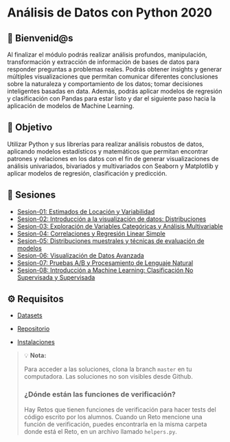 # Análisis de Datos con Python 2020

## :wave: Bienvenid@s

Al finalizar el módulo podrás realizar análisis profundos, manipulación, transformación y extracción de información de bases de datos para responder preguntas a problemas reales. Podrás obtener insights y generar múltiples visualizaciones que permitan comunicar diferentes conclusiones sobre la naturaleza y comportamiento de los datos; tomar decisiones inteligentes basadas en data. Además, podrás aplicar modelos de regresión y clasificación con Pandas para estar listo y dar el siguiente paso hacia la aplicación de modelos de Machine Learning.

## :dart: Objetivo

Utilizar Python y sus librerías para realizar análisis robustos de datos, aplicando modelos estadísticos y matemáticos que permitan encontrar patrones y relaciones en los datos con el fin de generar visualizaciones de análisis univariados, bivariados y multivariados con Seaborn y Matplotlib y aplicar modelos de regresión, clasificación y predicción.

## :bookmark_tabs: Sesiones

- [Sesion-01: Estimados de Locación y Variabilidad](./Sesion-01/Readme.md)
- [Sesion-02: Introducción a la visualización de datos: Distribuciones](./Sesion-02/Readme.md)
- [Sesion-03: Exploración de Variables Categóricas y Análisis Multivariable](./Sesion-03/Readme.md)
- [Sesion-04: Correlaciones y Regresión Linear Simple](./Sesion-04/Readme.md)
- [Sesion-05: Distribuciones muestrales y técnicas de evaluación de modelos](./Sesion-05/Readme.md)
- [Sesion-06: Visualización de Datos Avanzada](./Sesion-06/Readme.md)
- [Sesion-07: Pruebas A/B y Procesamiento de Lenguaje Natural](./Sesion-07/Readme.md)
- [Sesion-08: Introducción a Machine Learning: Clasificación No Supervisada y Supervisada](./Sesion-08/Readme.md)


## ⚙ Requisitos

- [Datasets](https://drive.google.com/drive/folders/1oXUNacyjuHpGBkmESnKIDA5s03UnS8Vg?usp=sharing)

- [Repositorio](https://github.com/beduExpert/B2-Analisis-de-Datos-con-Python-2020.git)  


- [Instalaciones](https://bedu.org/blog/tecnologia/instalaciones-para-el-analisis-de-datos-con-python/) 

> 💡 **Nota:**
>
> Para acceder a las soluciones, clona la branch `master` en tu computadora. Las soluciones no son visibles desde Github.
>
>### ¿Dónde están las funciones de verificación?
>
> Hay Retos que tienen funciones de verificación para hacer tests del código escrito por los alumnos. Cuando un Reto mencione una función de verificación, puedes encontrarla en la misma carpeta donde está el Reto, en un archivo llamado `helpers.py`.
